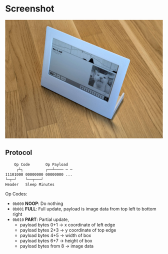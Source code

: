 
# Screenshot

![screenshot](./output/front.jpg)


## Protocol

```
    Op Code       Op Payload
     ┌┴┐          ┌──┴──── ─ ─
11101000 00000000 00000000 ...
└─┬─┘    └──┬───┘
Header   Sleep Minutes
```

Op Codes:
- `0b000` **NOOP**: Do nothing
- `0b001` **FULL**: Full update, payload is image data from top left to bottom right
- `0b010` **PART**: Partial update,
  * payload bytes 0+1 -> x coordinate of left edge
  * payload bytes 2+3 -> y coordinate of top edge
  * payload bytes 4+5 -> width of box
  * payload bytes 6+7 -> height of box
  * payload bytes from 8 -> image data
